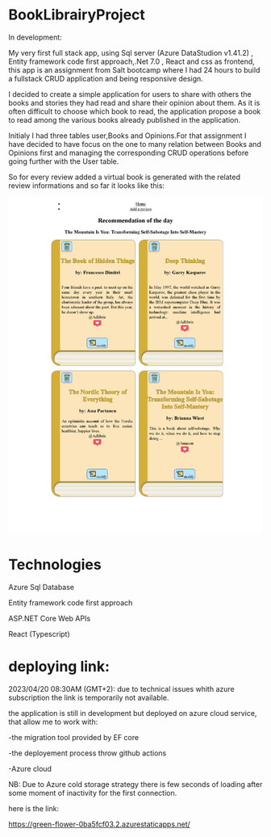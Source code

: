 # BookLibrairyProject
In development:

My very first full stack app, using Sql server (Azure DataStudion v1.41.2) , Entity framework code first approach,.Net 7.0 , React and css as frontend, this app is an assignment from Salt bootcamp where I had 24 hours to build a fullstack CRUD application  and being responsive design.

I decided to create a simple application for users to share with others the books and stories they had read and share their opinion about them. As it is often difficult to choose which book to read, the application propose a book to read among the various books already published in the application.

Initialy I had three tables user,Books and Opinions.For that assignment I have decided to have focus on the one to many relation between Books and Opinions first and managing the corresponding CRUD operations before going further with the User table.

So for every review added a virtual book is generated with the related review informations and so far it looks like this:

![my image](presentation_image.png)




# Technologies

Azure Sql Database

Entity framework code first approach

ASP.NET Core Web APIs

React (Typescript)


# deploying link:

2023/04/20 08:30AM (GMT+2): due to technical issues whith azure subscription the link is temporarily not available.

the application is still in development but deployed on azure cloud service,  that allow me to work with:

  -the migration tool provided by EF core

  -the deployement process throw github actions

  -Azure cloud

NB: Due to Azure cold storage strategy there is few seconds of loading after some moment of inactivity for the first connection.

here is the link:

https://green-flower-0ba5fcf03.2.azurestaticapps.net/



